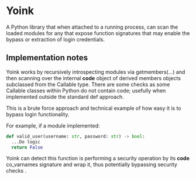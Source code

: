 # Yoink
A Python library that when attached to a running process, can scan the loaded modules for any that expose function signatures that may enable the bypass or extraction of login credentials.

## Implementation notes
Yoink works by recursively introspecting modules via getmembers(...) and then scanning over the internal __code__ object of derived members objects subclassed from the Callable type. There are some checks as some Callable classes within Python do not contain code; usefully when implemented outside the standard def approach.

This is a brute force approach and technical example of how easy it is to bypass login functionality.

For example, if a module implemented:

```python
def valid_user(username: str, password: str) -> bool:
  ...Do logic
  return False
```

Yoink can detect this function is performing a security operation by its __code__ co_varnames signature and wrap it, thus potentially bypassing security checks .
